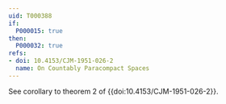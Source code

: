 ```yaml
---
uid: T000388
if:
  P000015: true
then:
  P000032: true
refs:
- doi: 10.4153/CJM-1951-026-2 
  name: On Countably Paracompact Spaces
---
```


See corollary to theorem 2 of {{doi:10.4153/CJM-1951-026-2}}.
